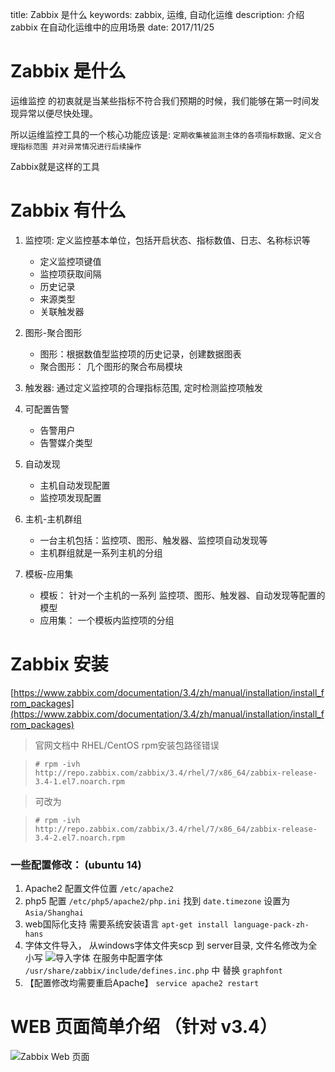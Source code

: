 title: Zabbix 是什么
keywords: zabbix, 运维, 自动化运维
description: 介绍 zabbix 在自动化运维中的应用场景
date: 2017/11/25

# Zabbix 是什么

运维监控 的初衷就是当某些指标不符合我们预期的时候，我们能够在第一时间发现异常以便尽快处理。

所以运维监控工具的一个核心功能应该是: `定期收集被监测主体的各项指标数据、定义合理指标范围 并对异常情况进行后续操作`

Zabbix就是这样的工具

# Zabbix 有什么

1. 监控项: 定义监控基本单位，包括开启状态、指标数值、日志、名称标识等
    - 定义监控项键值
    - 监控项获取间隔
    - 历史记录
    - 来源类型
    - 关联触发器

2. 图形-聚合图形
    - 图形：根据数值型监控项的历史记录，创建数据图表
    - 聚合图形： 几个图形的聚合布局模块

3. 触发器: 通过定义监控项的合理指标范围, 定时检测监控项触发

4. 可配置告警
    - 告警用户
    - 告警媒介类型

5. 自动发现
    - 主机自动发现配置
    - 监控项发现配置

6. 主机-主机群组
    - 一台主机包括：监控项、图形、触发器、监控项自动发现等
    - 主机群组就是一系列主机的分组

7. 模板-应用集
    - 模板： 针对一个主机的一系列 监控项、图形、触发器、自动发现等配置的模型
    - 应用集： 一个模板内监控项的分组

# Zabbix 安装
[https://www.zabbix.com/documentation/3.4/zh/manual/installation/install_from_packages](https://www.zabbix.com/documentation/3.4/zh/manual/installation/install_from_packages)

> 官网文档中 RHEL/CentOS rpm安装包路径错误

> `# rpm -ivh http://repo.zabbix.com/zabbix/3.4/rhel/7/x86_64/zabbix-release-3.4-1.el7.noarch.rpm`

> 可改为

> `# rpm -ivh http://repo.zabbix.com/zabbix/3.4/rhel/7/x86_64/zabbix-release-3.4-2.el7.noarch.rpm`

### 一些配置修改： (ubuntu 14)
1. Apache2 配置文件位置 `/etc/apache2`
2. php5 配置 `/etc/php5/apache2/php.ini` 找到 `date.timezone` 设置为 `Asia/Shanghai`
3. web国际化支持 需要系统安装语言 `apt-get install language-pack-zh-hans`
4. 字体文件导入， 从windows字体文件夹scp 到 server目录, 文件名修改为全小写 ![导入字体](../img/fonts.png)
    在服务中配置字体 `/usr/share/zabbix/include/defines.inc.php` 中 替换 `graphfont`
5. 【配置修改均需要重启Apache】 `service apache2 restart`

# WEB 页面简单介绍 （针对 v3.4）

![Zabbix Web 页面](../img/base.png)
